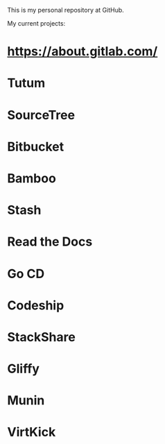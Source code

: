 This is my personal repository at GitHub.

My current projects:

https://about.gitlab.com/
=========

Tutum
=====

SourceTree
==========

Bitbucket
=========

Bamboo
======

Stash
=====

Read the Docs
=============

Go CD
=====

Codeship
========

StackShare
==========

Gliffy
======

Munin
=====

VirtKick
========
